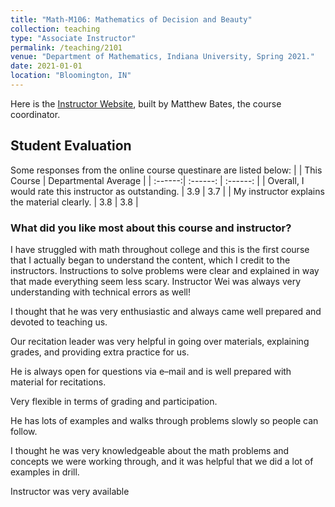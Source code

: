 ```yaml
---
title: "Math-M106: Mathematics of Decision and Beauty"
collection: teaching
type: "Associate Instructor"
permalink: /teaching/2101
venue: "Department of Mathematics, Indiana University, Spring 2021."
date: 2021-01-01
location: "Bloomington, IN"
---
```


Here is the [Instructor Website](https://batesm.pages.iu.edu/M106AIWebsite/index.html), built by Matthew Bates, the course coordinator. 

## Student Evaluation
Some responses from the online course questinare are listed below:
|      | This Course | Departmental Average |
| :------:| :------: | :------: |
| Overall, I would rate this instructor as outstanding. | 3.9 | 3.7 |
| My instructor explains the material clearly. | 3.8 | 3.8 |

### What did you like most about this course and instructor?
I have struggled with math throughout college and this is the first course that I actually began to understand the content, which I credit to the instructors. Instructions to solve problems were clear and explained in way that made everything seem less scary. Instructor Wei was always very understanding with technical errors as well!

I thought that he was very enthusiastic and always came well prepared and devoted to teaching us.

Our recitation leader was very helpful in going over materials, explaining grades, and providing extra practice for us.

He is always open for questions via e–mail and is well prepared with material for recitations.

Very flexible in terms of grading and participation.

He has lots of examples and walks through problems slowly so people can follow.

I thought he was very knowledgeable about the math problems and concepts we were working through, and it was helpful that we did a lot of examples in drill.

Instructor was very available





